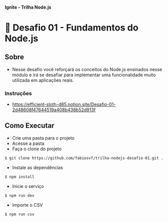 #### Ignite - Trilha Node.js
# 🚀 Desafio 01 - Fundamentos do Node.js

## Sobre

- Nesse desafio você reforçará os conceitos do Node.js ensinados nesse módulo e irá se desafiar para implementar uma funcionalidade muito utilizada em aplicações reais.

### Instruções
- https://efficient-sloth-d85.notion.site/Desafio-01-2d48608f47644519a408b438b52d913f

## Como Executar

- Crie uma pasta para o projeto
- Acesse a pasta
- Faça o clone do projeto
```
$ git clone https://github.com/fabiosvf/trilha-nodejs-desafio-01.git .
```
- Instale as dependências
```
$ npm install
```
- Inicie o serviço
```
$ npm run dev
```
- Importe o CSV
```
$ npm run csv
```